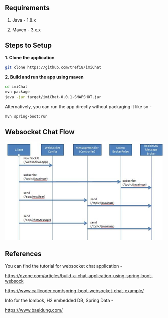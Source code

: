 ## Requirements

1. Java - 1.8.x

2. Maven - 3.x.x

## Steps to Setup

**1. Clone the application**

```bash
git clone https://github.com/trefi8/imiChat
```

**2. Build and run the app using maven**

```bash
cd imiChat
mvn package
java -jar target/imiChat-0.0.1-SNAPSHOT.jar
```

Alternatively, you can run the app directly without packaging it like so -

```bash
mvn spring-boot:run
```

## Websocket Chat Flow

![Websocket Chat flow](./spring-boot-websocket-chat-flow.jpg)

## References

You can find the tutorial for websocket chat application -

https://dzone.com/articles/build-a-chat-application-using-spring-boot-websock

https://www.callicoder.com/spring-boot-websocket-chat-example/

Info for the lombok, H2 embedded DB, Spring Data -

https://www.baeldung.com/




